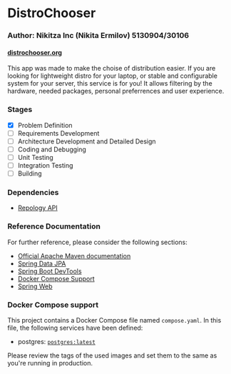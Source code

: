 # DistroChooser

### Author: Nikitza Inc (Nikita Ermilov) 5130904/30106

#### [distrochooser.org](link.will.be.here)

This app was made to make the choise of distribution easier. If you are looking for lightweight distro for your laptop, or stable and configurable system for your server, this service is for you! It allows filtering by the hardware, needed packages, personal preferrences and user experience. 

### Stages
- [x] Problem Definition 
- [ ] Requirements Development
- [ ] Architecture Development and Detailed Design
- [ ] Coding and Debugging
- [ ] Unit Testing
- [ ] Integration Testing
- [ ] Building

### Dependencies

* [Repology API](https://repology.org/api)

### Reference Documentation

For further reference, please consider the following sections:

* [Official Apache Maven documentation](https://maven.apache.org/guides/index.html)
* [Spring Data JPA](https://docs.spring.io/spring-boot/3.5.5/reference/data/sql.html#data.sql.jpa-and-spring-data)
* [Spring Boot DevTools](https://docs.spring.io/spring-boot/3.5.5/reference/using/devtools.html)
* [Docker Compose Support](https://docs.spring.io/spring-boot/3.5.5/reference/features/dev-services.html#features.dev-services.docker-compose)
* [Spring Web](https://docs.spring.io/spring-boot/3.5.5/reference/web/servlet.html)

### Docker Compose support

This project contains a Docker Compose file named `compose.yaml`.
In this file, the following services have been defined:

* postgres: [`postgres:latest`](https://hub.docker.com/_/postgres)

Please review the tags of the used images and set them to the same as you're running in production.
